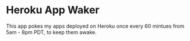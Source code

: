 # Heroku App Waker

This app pokes my apps deployed on Heroku once every 60 mintues from 5am - 8pm PDT, to keep them awake.
